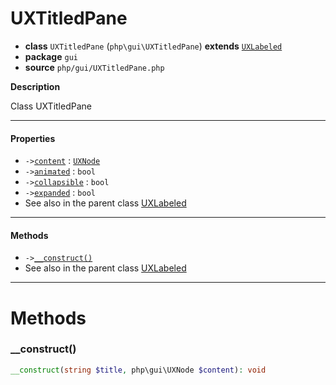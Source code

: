 # UXTitledPane

- **class** `UXTitledPane` (`php\gui\UXTitledPane`) **extends** [`UXLabeled`](https://github.com/jphp-compiler/jphp/blob/master/exts/jphp-gui-ext/api-docs/classes/php/gui/UXLabeled.md)
- **package** `gui`
- **source** `php/gui/UXTitledPane.php`

**Description**

Class UXTitledPane

---

#### Properties

- `->`[`content`](#prop-content) : [`UXNode`](https://github.com/jphp-compiler/jphp/blob/master/exts/jphp-gui-ext/api-docs/classes/php/gui/UXNode.md)
- `->`[`animated`](#prop-animated) : `bool`
- `->`[`collapsible`](#prop-collapsible) : `bool`
- `->`[`expanded`](#prop-expanded) : `bool`
- See also in the parent class [UXLabeled](https://github.com/jphp-compiler/jphp/blob/master/exts/jphp-gui-ext/api-docs/classes/php/gui/UXLabeled.md)

---

#### Methods

- `->`[`__construct()`](#method-__construct)
- See also in the parent class [UXLabeled](https://github.com/jphp-compiler/jphp/blob/master/exts/jphp-gui-ext/api-docs/classes/php/gui/UXLabeled.md)

---
# Methods

<a name="method-__construct"></a>

### __construct()
```php
__construct(string $title, php\gui\UXNode $content): void
```